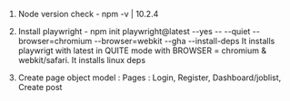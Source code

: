 
1. Node version check -  npm -v | 10.2.4
2. Install playwright  - npm init playwright@latest --yes -- --quiet --browser=chromium --browser=webkit --gha --install-deps
It installs playwrigt with latest in QUITE mode with BROWSER = chromium & webkit/safari.
It installs linux deps

3. Create page object model :
Pages : Login, Register, Dashboard/joblist, Create post

